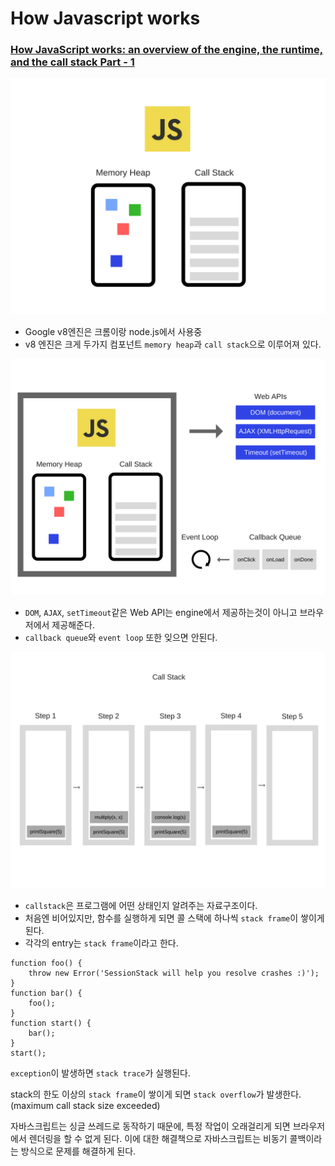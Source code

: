# How Javascript works

### [How JavaScript works: an overview of the engine, the runtime, and the call stack Part - 1](https://blog.sessionstack.com/how-does-javascript-actually-work-part-1-b0bacc073cf)

![stack](./memory_stack_v8.png)

- Google v8엔진은 크롬이랑 node.js에서 사용중
- v8 엔진은 크게 두가지 컴포넌트 `memory heap`과 `call stack`으로 이루어져 있다.

![engine](./js_engine_digaram.png)

- `DOM`, `AJAX`, `setTimeout`같은 Web API는 engine에서 제공하는것이 아니고 브라우저에서 제공해준다.
- `callback queue`와 `event loop` 또한 잊으면 안된다.

![callstack](./callstack.png)

- `callstack`은 프로그램에 어떤 상태인지 알려주는 자료구조이다.
- 처음엔 비어있지만, 함수를 실행하게 되면 콜 스택에 하나씩 `stack frame`이 쌓이게 된다.
- 각각의 entry는 `stack frame`이라고 한다.

```
function foo() {
    throw new Error('SessionStack will help you resolve crashes :)');
}
function bar() {
    foo();
}
function start() {
    bar();
}
start();
```

`exception`이 발생하면 `stack trace`가 실행된다.

stack의 한도 이상의 `stack frame`이 쌓이게 되면 `stack overflow`가 발생한다.(maximum call stack size exceeded)

자바스크립트는 싱글 쓰레드로 동작하기 때문에, 특정 작업이 오래걸리게 되면 브라우저에서 렌더링을 할 수 없게 된다. 이에 대한 해결책으로 자바스크립트는 비동기 콜백이라는 방식으로 문제를 해결하게 된다.


